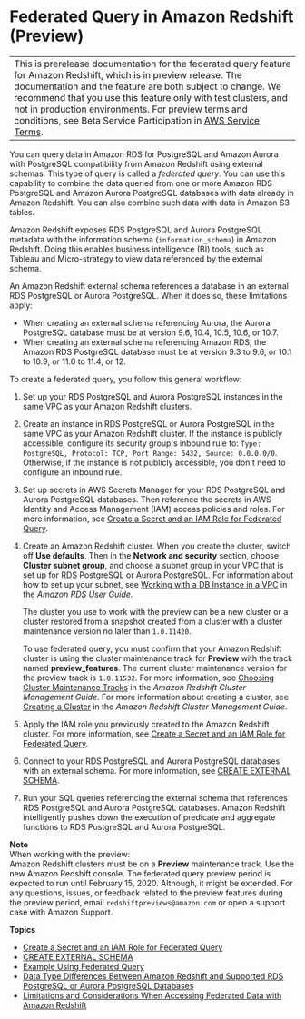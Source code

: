 # Federated Query in Amazon Redshift \(Preview\)<a name="federated-overview"></a>


|  | 
| --- |
| This is prerelease documentation for the federated query feature for Amazon Redshift, which is in preview release\. The documentation and the feature are both subject to change\. We recommend that you use this feature only with test clusters, and not in production environments\. For preview terms and conditions, see Beta Service Participation in [AWS Service Terms](https://aws.amazon.com/service-terms/)\.   | 

You can query data in Amazon RDS for PostgreSQL and Amazon Aurora with PostgreSQL compatibility from Amazon Redshift using external schemas\. This type of query is called a *federated query*\. You can use this capability to combine the data queried from one or more Amazon RDS PostgreSQL and Amazon Aurora PostgreSQL databases with data already in Amazon Redshift\. You can also combine such data with data in Amazon S3 tables\. 

Amazon Redshift exposes RDS PostgreSQL and Aurora PostgreSQL metadata with the information schema \(`information_schema`\) in Amazon Redshift\. Doing this enables business intelligence \(BI\) tools, such as Tableau and Micro\-strategy to view data referenced by the external schema\.

An Amazon Redshift external schema references a database in an external RDS PostgreSQL or Aurora PostgreSQL\. When it does so, these limitations apply: 
+ When creating an external schema referencing Aurora, the Aurora PostgreSQL database must be at version 9\.6, 10\.4, 10\.5, 10\.6, or 10\.7\. 
+ When creating an external schema referencing Amazon RDS, the Amazon RDS PostgreSQL database must be at version 9\.3 to 9\.6, or 10\.1 to 10\.9, or 11\.0 to 11\.4, or 12\. 

To create a federated query, you follow this general workflow: 

1. Set up your RDS PostgreSQL and Aurora PostgreSQL instances in the same VPC as your Amazon Redshift clusters\.

1. Create an instance in RDS PostgreSQL or Aurora PostgreSQL in the same VPC as your Amazon Redshift cluster\. If the instance is publicly accessible, configure its security group's inbound rule to: `Type: PostgreSQL, Protocol: TCP, Port Range: 5432, Source: 0.0.0.0/0`\. Otherwise, if the instance is not publicly accessible, you don't need to configure an inbound rule\. 

1. Set up secrets in AWS Secrets Manager for your RDS PostgreSQL and Aurora PostgreSQL databases\. Then reference the secrets in AWS Identity and Access Management \(IAM\) access policies and roles\. For more information, see [Create a Secret and an IAM Role for Federated Query](federated-create-secret-iam-role.md)\. 

1. Create an Amazon Redshift cluster\. When you create the cluster, switch off **Use defaults**\. Then in the **Network and security** section, choose **Cluster subnet group**, and choose a subnet group in your VPC that is set up for RDS PostgreSQL or Aurora PostgreSQL\. For information about how to set up your subnet, see [Working with a DB Instance in a VPC](https://docs.aws.amazon.com/AmazonRDS/latest/UserGuide/USER_VPC.WorkingWithRDSInstanceinaVPC.html) in the *Amazon RDS User Guide*\. 

   The cluster you use to work with the preview can be a new cluster or a cluster restored from a snapshot created from a cluster with a cluster maintenance version no later than `1.0.11420`\. 

   To use federated query, you must confirm that your Amazon Redshift cluster is using the cluster maintenance track for **Preview** with the track named **preview\_features**\. The current cluster maintenance version for the preview track is `1.0.11532`\. For more information, see [Choosing Cluster Maintenance Tracks](https://docs.aws.amazon.com/redshift/latest/mgmt/working-with-clusters.html#rs-mgmt-maintenance-tracks) in the *Amazon Redshift Cluster Management Guide*\. For more information about creating a cluster, see [Creating a Cluster](https://docs.aws.amazon.com/redshift/latest/mgmt/managing-clusters-console.html#create-cluster) in the *Amazon Redshift Cluster Management Guide*\. 

1. Apply the IAM role you previously created to the Amazon Redshift cluster\. For more information, see [Create a Secret and an IAM Role for Federated Query](federated-create-secret-iam-role.md)\.

1. Connect to your RDS PostgreSQL and Aurora PostgreSQL databases with an external schema\. For more information, see [CREATE EXTERNAL SCHEMA](federated-external-schema.md)\. 

1. Run your SQL queries referencing the external schema that references RDS PostgreSQL and Aurora PostgreSQL databases\. Amazon Redshift intelligently pushes down the execution of predicate and aggregate functions to RDS PostgreSQL and Aurora PostgreSQL\. 

**Note**  
When working with the preview:  
Amazon Redshift clusters must be on a **Preview** maintenance track\.
Use the new Amazon Redshift console\. 
The federated query preview period is expected to run until February 15, 2020\. Although, it might be extended\. 
For any questions, issues, or feedback related to the preview features during the preview period, email `redshiftpreviews@amazon.com` or open a support case with Amazon Support\. 

**Topics**
+ [Create a Secret and an IAM Role for Federated Query](federated-create-secret-iam-role.md)
+ [CREATE EXTERNAL SCHEMA](federated-external-schema.md)
+ [Example Using Federated Query](federated_query_example.md)
+ [Data Type Differences Between Amazon Redshift and Supported RDS PostgreSQL or Aurora PostgreSQL Databases](federated-data-types.md)
+ [Limitations and Considerations When Accessing Federated Data with Amazon Redshift](federated-limitations.md)